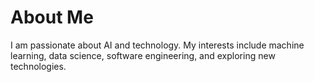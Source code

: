 # About Me

I am passionate about AI and technology. My interests include machine learning, data science, software engineering, and exploring new technologies.